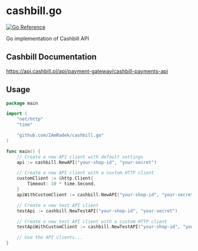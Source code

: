 # cashbill.go

[![Go Reference](https://pkg.go.dev/badge/github.com/IAmRadek/cashbill.go.svg)](https://pkg.go.dev/github.com/IAmRadek/cashbill.go)

Go implementation of Cashbill API

## Cashbill Documentation

https://api.cashbill.pl/api/payment-gateway/cashbill-payments-api

## Usage

```go
package main

import (
    "net/http"
    "time"

    "github.com/IAmRadek/cashbill.go"
)

func main() {
    // Create a new API client with default settings
    api := cashbill.NewAPI("your-shop-id", "your-secret")

    // Create a new API client with a custom HTTP client
    customClient := &http.Client{
        Timeout: 10 * time.Second,
    }
    apiWithCustomClient := cashbill.NewAPI("your-shop-id", "your-secret", cashbill.WithHTTPClient(customClient))

    // Create a new test API client
    testApi := cashbill.NewTestAPI("your-shop-id", "your-secret")

    // Create a new test API client with a custom HTTP client
    testApiWithCustomClient := cashbill.NewTestAPI("your-shop-id", "your-secret", cashbill.WithHTTPClient(customClient))

    // Use the API clients...
}
```
